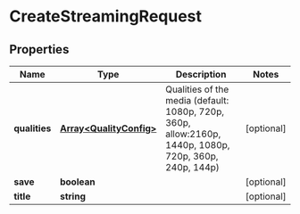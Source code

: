 
# CreateStreamingRequest

## Properties

Name | Type | Description | Notes
------------ | ------------- | ------------- | -------------
**qualities** | [**Array&lt;QualityConfig&gt;**](QualityConfig.md) | Qualities of the media (default: 1080p, 720p,  360p, allow:2160p, 1440p, 1080p, 720p,  360p, 240p, 144p) |  [optional]
**save** | **boolean** |  |  [optional]
**title** | **string** |  |  [optional]



